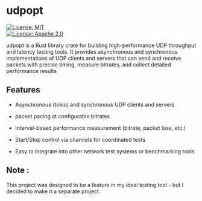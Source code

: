 # udpopt

[![License: MIT](https://img.shields.io/badge/License-MIT-blue.svg)](LICENSE-MIT)  
[![License: Apache 2.0](https://img.shields.io/badge/License-Apache%202.0-blue.svg)](LICENSE-APACHE)

udpopt is a Rust library crate for building high-performance UDP throughput and latency testing tools.
It provides asynchronous and synchronous implementations of UDP clients and servers that can send and receive packets with precise timing, measure bitrates, and collect detailed performance results 



##  Features

- Asynchronous (tokio) and synchronous UDP clients and servers

-  packet pacing at configurable bitrates

- Interval-based performance measurement (bitrate, packet loss, etc.)

- Start/Stop control via channels for coordinated tests

- Easy to integrate into other network test systems or benchmarking tools



## Note : 
 This project was designed to be a feature in my ideal testing tool - but I decided to make it a separate project .



